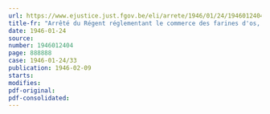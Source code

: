 ```yaml
---
url: https://www.ejustice.just.fgov.be/eli/arrete/1946/01/24/1946012404/justel
title-fr: "Arrêté du Régent réglementant le commerce des farines d'os, des farines animales, des farines de viande et des farines de sang"
date: 1946-01-24
source:
number: 1946012404
page: 888888
case: 1946-01-24/33
publication: 1946-02-09
starts:
modifies:
pdf-original:
pdf-consolidated:
---
```


